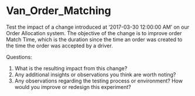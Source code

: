 # Van_Order_Matching

Test the impact of a change introduced at ‘2017-03-30 12:00:00 AM’ on our Order Allocation system. The objective of the change is to improve order Match Time, which is the duration since the time an order was created to the time the order was accepted by a driver. 

Questions:

1) What is the resulting impact from this change?
2) Any additional insights or observations you think are worth noting?
3) Any observations regarding the testing process or environment? How would you improve or redesign this experiment?
